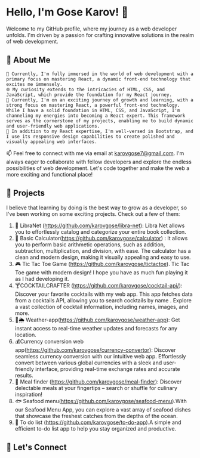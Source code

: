 # Hello, I'm Gose Karov! 👋
Welcome to my GitHub profile, where my journey as a web developer unfolds. I'm driven by a passion for crafting innovative solutions in the realm of web development.

## 🌱 About Me

    🔭 Currently, I'm fully immersed in the world of web development with a primary focus on mastering React, a dynamic front-end technology that excites me immensely.
    🌐 My curiosity extends to the intricacies of HTML, CSS, and JavaScript, which provide the foundation for my React journey.
    🚀 Currently, I'm on an exciting journey of growth and learning, with a strong focus on mastering React, a powerful front-end technology. While I have a solid foundation in HTML, CSS, and JavaScript, I'm channeling my energies into becoming a React expert. This framework serves as the cornerstone of my projects, enabling me to build dynamic and user-friendly web applications.
    🌟 In addition to my React expertise, I'm well-versed in Bootstrap, and I use its responsive design capabilities to create polished and visually appealing web interfaces.

📫 Feel free to connect with me via email at karovgose7@gmail.com. I'm always eager to collaborate with fellow developers and explore the endless possibilities of web development. Let's code together and make the web a more exciting and functional place!

  ## 🌟 Projects

I believe that learning by doing is the best way to grow as a developer, so I've been working on some exciting projects. Check out a few of them:

1. 📖 LibraNet (https://github.com/karovgose/libra-net): Libra Net allows you to effortlessly catalog and categorize your entire book collection.
2.  🧮 Basic Calculator(https://github.com/karovgose/calculator) : It allows you to perform basic arithmetic operations, such as addition, subtraction, multiplication, and division, with ease. The calculator has a clean and modern design, making it visually appealing and easy to use.
3. 🎮 Tic Tac Toe Game (https://github.com/karovgose/tictactoe). Tic Tac Toe game with modern design! I hope you have as much fun playing it as I had developing it. 
4. 🍸COCKTAILCRAFTER (https://github.com/karovgose/cocktail-api/): Discover your favorite cocktails with my web app.  This app fetches data from a cocktails API, allowing you to search cocktails by name . Explore a vast collection of cocktail information, including names, images, and more.
5. 🔆🌦️ Weather-app(https://github.com/karovgose/weather-app): Get instant access to real-time weather updates and forecasts for any location.
6. 💰Currency conversion web app(https://github.com/karovgose/currency-convertor):  Discover seamless currency conversion with our intuitive web app. Effortlessly convert between various global currencies with a sleek and user-friendly interface, providing real-time  exchange rates and accurate results.
7. 🍴 Meal finder (https://github.com/karovgose/meal-finder): Discover delectable meals at your fingertips – search or shuffle for culinary inspiration!
8. 🐟 Seafood menu(https://github.com/karovgose/seafood-menu).With our Seafood Menu App, you can explore a vast array of seafood dishes that showcase the freshest catches from the depths of the ocean.
9. 📃 To do list (https://github.com/karovgose/to-do-app).A simple and efficient to-do list app to help you stay organized and productive.
## 🤝 Let's Connect


